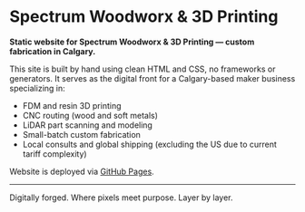 # Spectrum Woodworx & 3D Printing

**Static website for Spectrum Woodworx & 3D Printing — custom fabrication in Calgary.**

This site is built by hand using clean HTML and CSS, no frameworks or generators. It serves as the digital front for a Calgary-based maker business specializing in:

- FDM and resin 3D printing
- CNC routing (wood and soft metals)
- LiDAR part scanning and modeling
- Small-batch custom fabrication
- Local consults and global shipping (excluding the US due to current tariff complexity)

Website is deployed via [GitHub Pages](https://pages.github.com/).

---

Digitally forged. Where pixels meet purpose. Layer by layer.
